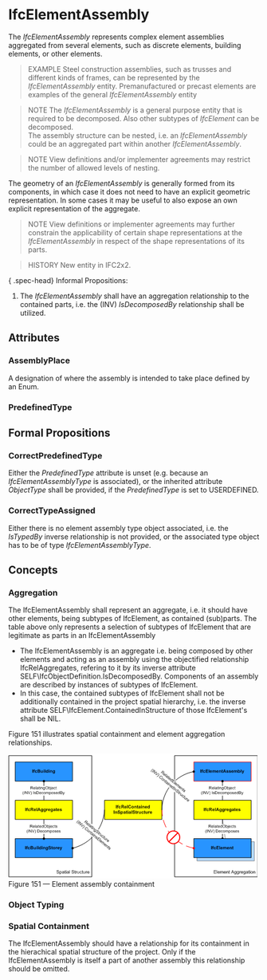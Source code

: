 # IfcElementAssembly

The _IfcElementAssembly_ represents complex element assemblies aggregated from several elements, such as discrete elements, building elements, or other elements.  

> EXAMPLE Steel construction assemblies, such as trusses and different kinds of frames, can be represented by the _IfcElementAssembly_ entity. Premanufactured or precast elements are examples of the general _IfcElementAssembly_ entity 

> NOTE  The _IfcElementAssembly_ is a general purpose entity that is required to be decomposed. Also other subtypes of _IfcElement_ can be decomposed.    
The assembly structure can be nested, i.e. an _IfcElementAssembly_ could be an aggregated part within another _IfcElementAssembly_.  

> NOTE  View definitions and/or implementer agreements may restrict the number of allowed levels of nesting.  

The geometry of an _IfcElementAssembly_ is generally formed from its components, in which case it does not need to have an explicit geometric representation. In some cases it may be useful to also expose an own explicit representation of the aggregate.  

> NOTE  View definitions or implementer agreements may further constrain the applicability of certain shape representations at the _IfcElementAssembly_ in respect of the shape representations of its parts.  

> HISTORY  New entity in IFC2x2.  

{ .spec-head}
Informal Propositions:

1. The _IfcElementAssembly_ shall have an aggregation relationship to the contained parts, i.e. the (INV) _IsDecomposedBy_ relationship shall be utilized.

## Attributes

### AssemblyPlace
A designation of where the assembly is intended to take place defined by an Enum.

### PredefinedType


## Formal Propositions

### CorrectPredefinedType
Either the _PredefinedType_ attribute is unset (e.g. because an _IfcElementAssemblyType_ is associated), or the inherited attribute _ObjectType_ shall be provided, if the _PredefinedType_ is set to USERDEFINED.

### CorrectTypeAssigned
Either there is no element assembly type object associated, i.e. the _IsTypedBy_ inverse relationship is not provided, or the associated type object has to be of type _IfcElementAssemblyType_.

## Concepts

### Aggregation

The IfcElementAssembly shall represent an aggregate,
i.e. it should have other elements, being subtypes of
IfcElement, 
as contained (sub)parts. The table above only represents a selection of subtypes of IfcElement that are legitimate as parts in an 
IfcElementAssembly


* The IfcElementAssembly is an aggregate i.e. being
composed by other elements and acting as an assembly using the
objectified relationship IfcRelAggregates, refering to it
by its inverse attribute
SELF\IfcObjectDefinition.IsDecomposedBy. Components of an
assembly are described by instances of subtypes of
IfcElement.
* In this case, the contained subtypes of IfcElement
shall not be additionally contained in the project spatial
hierarchy, i.e. the inverse attribute
SELF\IfcElement.ContainedInStructure of those
IfcElement's shall be NIL.


Figure 151 illustrates spatial containment and element aggregation relationships.


![containment relationships](../../../../figures/ifcelementassembly-containment.png)
Figure 151 — Element assembly containment



### Object Typing


### Spatial Containment

The IfcElementAssembly should have a relationship for its 
containment in the hierachical spatial structure of the project. Only if the IfcElementAssembly is itself a part of another assembly this relationship should be omitted.




